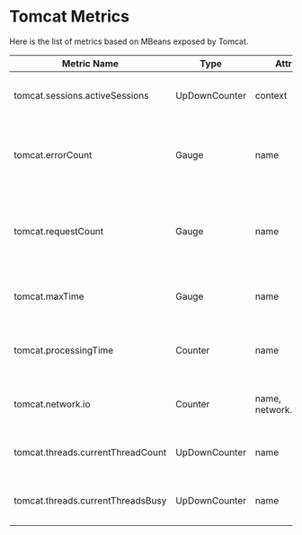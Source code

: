 # Tomcat Metrics

Here is the list of metrics based on MBeans exposed by Tomcat.

| Metric Name                       | Type          | Attributes                 | Description                                                     |
|-----------------------------------|---------------|----------------------------|-----------------------------------------------------------------|
| tomcat.sessions.activeSessions    | UpDownCounter | context                    | The number of active sessions                                   |
| tomcat.errorCount                 | Gauge         | name                       | The number of errors per second on all request processors       |
| tomcat.requestCount               | Gauge         | name                       | The number of requests per second across all request processors |
| tomcat.maxTime                    | Gauge         | name                       | The longest request processing time                             |
| tomcat.processingTime             | Counter       | name                       | Represents the total time for processing all requests           |
| tomcat.network.io                 | Counter       | name, network.io.direction | The number of bytes transmitted                                 |
| tomcat.threads.currentThreadCount | UpDownCounter | name                       | Total thread count of the thread pool                           |
| tomcat.threads.currentThreadsBusy | UpDownCounter | name                       | Busy thread count of the thread pool                            |
